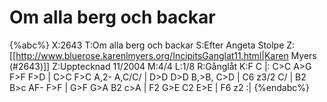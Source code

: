# Om alla berg och backar

{%abc%}
X:2643
T:Om alla berg och backar
S:Efter Angeta Stolpe
Z:[[http://www.bluerose.karenlmyers.org/IncipitsGanglat11.html|Karen Myers (#2643)]]
Z:Upptecknad 11/2004
M:4/4
L:1/8
R:Gånglåt
K:F
C |: C>C A>G F>F F>D | C>C F>C A,2- A,C/C/ | D>D D>D B,>B, C>D | C6 z3/2 C/ |
B2 B>c AF- F>F | G>F G>A B2 c>A | F2 G>E C2 E>E | F6 z2 :|
{%endabc%}

